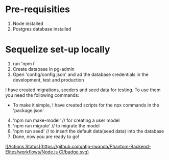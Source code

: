 # Pre-requisities
1. Node installed
2. Postgres database installed
# Sequelize set-up locally
1. run 'npm i'
2. Create database in pg-admin
3. Open 'config/config.json' and ad the database credentials in the development, test and production

I have created migrations, seeders and seed data for testing. To use them you need the following commands:
* To make it simple, I have created scripts for the npx commands in the 'package.json'
4. 'npm run make-model' // for creating a user model
5. 'npm run migrate' // to migrate the model
6. 'npm run seed' // to insert the default data(seed data) into the database
7. Done, now you are ready to go!



[![Actions Status](https://github.com/atlp-rwanda/Phantom-Backend-Elites/workflows/Node.js CI/badge.svg)](https://github.com/atlp-rwanda/Phantom-Backend-Elites/actions)
